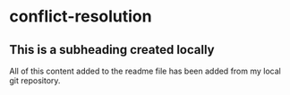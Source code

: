 # conflict-resolution

## This is a subheading created locally

All of this content added to the readme file has been added from my local git repository.
